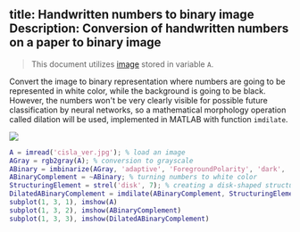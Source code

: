 title: Handwritten numbers to binary image
Description: Conversion of handwritten numbers on a paper to binary image
---
>This document utilizes [image](/zodoc/input/media/cisla_ver.jpg) stored in variable `A`.

Convert the image to binary representation where numbers are going to be represented in white color, while the background is going to be black. However, the numbers won't be very clearly visible for possible future classification by neural networks, so a mathematical morphology operation called dilation will be used, implemented in MATLAB with function `imdilate`.

![](../media/2018-11-14-23-41-30)

```matlab
A = imread('cisla_ver.jpg'); % load an image
AGray = rgb2gray(A); % conversion to grayscale
ABinary = imbinarize(AGray, 'adaptive', 'ForegroundPolarity', 'dark', 'Sensitivity', 0.3); % binarization of image. ForegroundPolarity parameter indicates that the foreground is darker than the background.
ABinaryComplement = ~ABinary; % turning numbers to white color
StructuringElement = strel('disk', 7); % creating a disk-shaped structuring element to probe the binary image
DilatedABinaryComplement = imdilate(ABinaryComplement, StructuringElement); % dilation of image
subplot(1, 3, 1), imshow(A)
subplot(1, 3, 2), imshow(ABinaryComplement)
subplot(1, 3, 3), imshow(DilatedABinaryComplement)
```